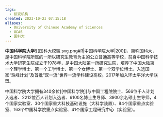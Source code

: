 ```yaml
---
tags:
  - 研究机构
created: 2023-10-23 07:15:18
aliases:
  - University of Chinese Academy of Sciences
  - UCAS
  - 国科大
---
```

**中国科学院大学**![[国科大校徽.svg.png#R|中国科学院大学|200]]，简称国科大，是中国科学院所属的一所以研究生教育为主的公立普通高等学校，前身中国科学技术大学研究生院成立于1978年，是中国大陆第一所研究生院，培养了中国大陆第一个理学博士、第一个工学博士、第一个女博士、第一个双学位博士。入选国家“珠峰计划”及首批“双一流”世界一流学科建设高校。2017年加入环太平洋大学联盟。

中国科学院大学拥有340余位[[中国科学院]]与中国工程院院士、566位千人计划入选者、2212位百人计划入选者、6100名博士生导师、3900余名硕士生导师，4个国家实验室、30个国家重大科技基础设施（大科学装置）、84个国家重点实验室、163个中国科学院重点实验室、41个国家工程研究中心（实验室）。
